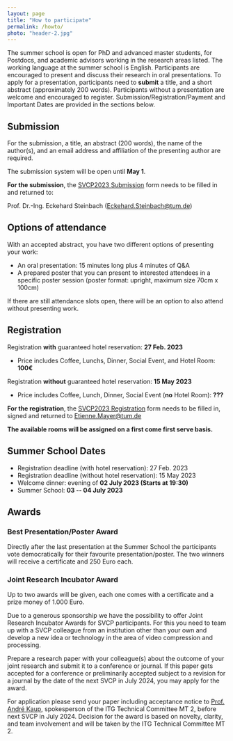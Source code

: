 ```yaml
---
layout: page
title: "How to participate"
permalink: /howto/
photo: "header-2.jpg"
---
```


The summer school is open for PhD and advanced master students, for Postdocs, and academic advisors working in the research areas listed. 
The working language at the summer school is English. 
Participants are encouraged to present and discuss their research in oral presentations.
To apply for a presentation, participants need to **submit** a title, and a short abstract (approximately 200 words). 
Participants without a presentation are welcome and encouraged to register.
Submission/Registration/Payment and Important Dates are provided in the sections below.


## Submission
For the submission, a title, an abstract (200 words), the name of the author(s), and an email address and affiliation of the presenting author are required.

The submission system will be open until **May 1**.

**For the submission**, the [SVCP2023 Submission](/assets/images/SVCP2023_Submission_form.docx) form needs to be filled in and returned to:

 Prof. Dr.-Ing. Eckehard Steinbach ([Eckehard.Steinbach@tum.de](eckehard.steinbach@tum.de))

<!-- You can click [here](https://eu.jotform.com/tables/230453536252047) to submit. If you do not have access, please contact [Yuankai.Wu@tum.de](yuankai.wu@tum.de). -->


<!-- **<a href="https://forms.gle/AXNcvgL7TkZaFQrL6" target="_blank">Submission link</a>**  -->

## Options of attendance
With an accepted abstract, you have two different options of presenting your work: 
* An oral presentation: 15 minutes long plus 4 minutes of Q&A
* A prepared poster that you can present to interested attendees in a specific poster session (poster format: upright, maximum size 70cm x 100cm)

If there are still attendance slots open, there will be an option to also attend without presenting work.

## Registration

Registration **with** guaranteed hotel reservation: **27 Feb. 2023**
* Price includes Coffee, Lunchs, Dinner, Social Event, and Hotel Room: **100€**

Registration **without** guaranteed hotel reservation: **15 May 2023**
* Price includes Coffee, Lunch, Dinner, Social Event (**no** Hotel Room): **???**

**For the registration**, the [SVCP2023 Registration](/assets/images/SVCP2023_Registration.pdf) form needs to be filled in, signed and returned to [Etienne.Mayer@tum.de](etienne.mayer@tum.de)


**The available rooms will be assigned on a first come first serve basis.**

<!--
**REGISTRATION and PAYMENT LINK** is given out on request only. If you are interested in participating without speaking, please reach out to [us](mailto:svcp2022@tu-ilmenau.de).

https://conferences.tu-ilmenau.de/frontend/index.php?sub=365
-->
<!-- 
Price: 200€ incl. Coffee, Lunchs, and Social Event.  -->

## Summer School Dates
* Registration deadline (with hotel reservation): 27 Feb. 2023
* Registration deadline (without hotel reservation): 15 May 2023
* Welcome dinner: evening of **02 July 2023 (Starts at 19:30)**
* Summer School: **03 -- 04 July 2023** 

## Awards

### Best Presentation/Poster Award
Directly after the last presentation at the Summer School the participants vote democratically for their favourite presentation/poster. The two winners will receive a certificate and 250 Euro each. 


### Joint Research Incubator Award
Up to two awards will be given, each one comes with a certificate and a prize money of 1.000 Euro. 

Due to a generous sponsorship we have the possibility to offer Joint Research Incubator Awards for SVCP participants. 
For this you need to team up with a SVCP colleague from an institution other than your own and develop a new idea or technology in the area of video compression and processing.

Prepare a research paper with your colleague(s) about the outcome of your joint research and submit it to a conference or journal. 
If this paper gets accepted for a conference or preliminarily accepted subject to a revision for a journal by the date of the next SVCP in July 2024, you may apply for the award.

For application please send your paper including acceptance notice to <a href="mailto:andre.kaup@fau.de" target="_blank">Prof. André Kaup</a>, spokesperson of the ITG Technical Committee MT 2, before next SVCP in July 2024. 
Decision for the award is based on novelty, clarity, and team involvement and will be taken by the ITG Technical Committee MT 2.
